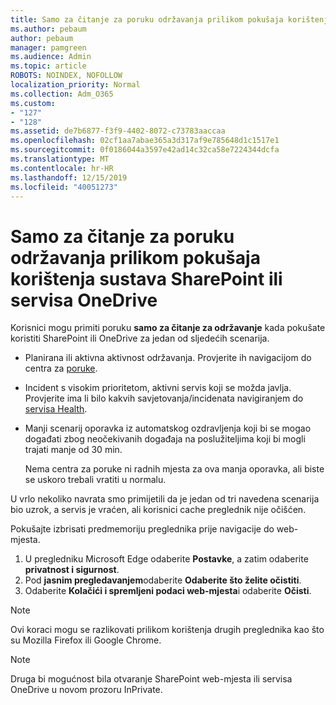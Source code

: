 ```yaml
---
title: Samo za čitanje za poruku održavanja prilikom pokušaja korištenja sustava SharePoint ili servisa OneDrive
ms.author: pebaum
author: pebaum
manager: pamgreen
ms.audience: Admin
ms.topic: article
ROBOTS: NOINDEX, NOFOLLOW
localization_priority: Normal
ms.collection: Adm_O365
ms.custom:
- "127"
- "128"
ms.assetid: de7b6877-f3f9-4402-8072-c73783aaccaa
ms.openlocfilehash: 02cf1aa7abae365a3d317af9e785648d1c1517e1
ms.sourcegitcommit: 0f0186044a3597e42ad14c32ca58e7224344dcfa
ms.translationtype: MT
ms.contentlocale: hr-HR
ms.lasthandoff: 12/15/2019
ms.locfileid: "40051273"
---
```

# <a name="read-only-for-maintenance-message-when-attempting-to-use-sharepoint-or-onedrive"></a>Samo za čitanje za poruku održavanja prilikom pokušaja korištenja sustava SharePoint ili servisa OneDrive

Korisnici mogu primiti poruku **samo za čitanje za održavanje** kada pokušate koristiti SharePoint ili OneDrive za jedan od sljedećih scenarija. 

-   Planirana ili aktivna aktivnost održavanja.  Provjerite ih navigacijom do centra za [poruke](https://portal.office.com/adminportal/home#/messagecenter).
-   Incident s visokim prioritetom, aktivni servis koji se možda javlja. Provjerite ima li bilo kakvih savjetovanja/incidenata navigiranjem do [servisa Health](https://portal.office.com/adminportal/home#/servicehealth).
-   Manji scenarij oporavka iz automatskog ozdravljenja koji bi se mogao događati zbog neočekivanih događaja na poslužiteljima koji bi mogli trajati manje od 30 min. 
    
    Nema centra za poruke ni radnih mjesta za ova manja oporavka, ali biste se uskoro trebali vratiti u normalu.

U vrlo nekoliko navrata smo primijetili da je jedan od tri navedena scenarija bio uzrok, a servis je vraćen, ali korisnici cache preglednik nije očišćen.

Pokušajte izbrisati predmemoriju preglednika prije navigacije do web-mjesta.

1. U pregledniku Microsoft Edge odaberite **Postavke**, a zatim odaberite **privatnost i sigurnost**.
2. Pod **jasnim pregledavanjem**odaberite **Odaberite što želite očistiti**.
3. Odaberite **Kolačići i spremljeni podaci web-mjesta**i odaberite **Očisti**.

>[!Note] 
> Ovi koraci mogu se razlikovati prilikom korištenja drugih preglednika kao što su Mozilla Firefox ili Google Chrome.

>[!Note] 
> Druga bi mogućnost bila otvaranje SharePoint web-mjesta ili servisa OneDrive u novom prozoru InPrivate.